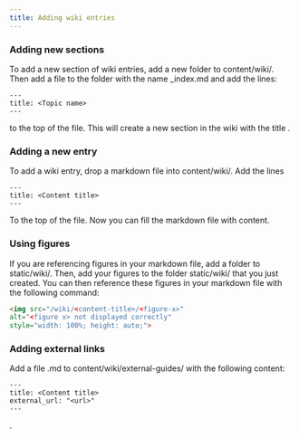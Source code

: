 ```yaml
---
title: Adding wiki entries
---
```

### Adding new sections

To add a new section of wiki entries, add a new folder <topic name> to content/wiki/. Then add a file to the folder
with the name _index.md and add the lines:
```
---
title: <Topic name>
---
```
to the top of the file. This will create a new section in the wiki with the title <Topic name>.

### Adding a new entry

To add a wiki entry, drop a markdown file into content/wiki/<topic-name>. Add the lines 
```
---
title: <Content title>
---
```
To the top of the file. Now you can fill the markdown file with content.

### Using figures

If you are referencing figures in your markdown file, add a folder <content-title> to static/wiki/.
Then, add your figures to the folder static/wiki/<content-title> that you just created.
You can then reference these figures in your markdown file with the following command:

```HTML
<img src="/wiki/<content-title>/<figure-x>"
alt="<figure x> not displayed correctly"
style="width: 100%; height: auto;">
```

### Adding external links

Add a file <external-link-name>.md to content/wiki/external-guides/ with the following content:
```
---
title: <Content title>
external_url: "<url>"
---
```
.